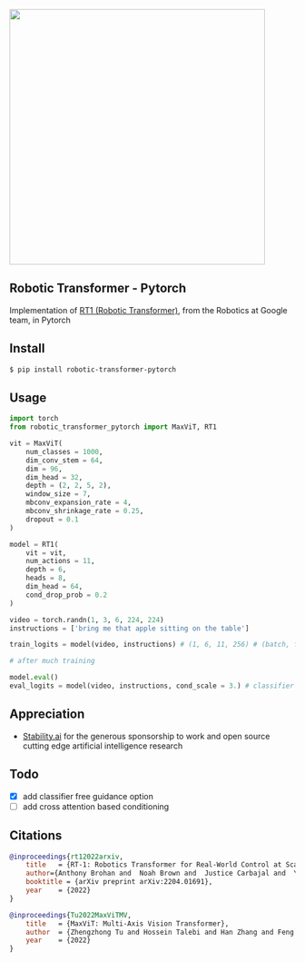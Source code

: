 <img src="./rt1.png" width="450px"></img>

## Robotic Transformer - Pytorch

Implementation of <a href="https://ai.googleblog.com/2022/12/rt-1-robotics-transformer-for-real.html">RT1 (Robotic Transformer)</a>, from the Robotics at Google team, in Pytorch

## Install

```bash
$ pip install robotic-transformer-pytorch
```

## Usage

```python
import torch
from robotic_transformer_pytorch import MaxViT, RT1

vit = MaxViT(
    num_classes = 1000,
    dim_conv_stem = 64,
    dim = 96,
    dim_head = 32,
    depth = (2, 2, 5, 2),
    window_size = 7,
    mbconv_expansion_rate = 4,
    mbconv_shrinkage_rate = 0.25,
    dropout = 0.1
)

model = RT1(
    vit = vit,
    num_actions = 11,
    depth = 6,
    heads = 8,
    dim_head = 64,
    cond_drop_prob = 0.2
)

video = torch.randn(1, 3, 6, 224, 224)
instructions = ['bring me that apple sitting on the table']

train_logits = model(video, instructions) # (1, 6, 11, 256) # (batch, frames, actions, bins)

# after much training

model.eval()
eval_logits = model(video, instructions, cond_scale = 3.) # classifier free guidance with conditional scale of 3

```

## Appreciation

- <a href="https://stability.ai/">Stability.ai</a> for the generous sponsorship to work and open source cutting edge artificial intelligence research


## Todo

- [x] add classifier free guidance option
- [ ] add cross attention based conditioning

## Citations

```bibtex
@inproceedings{rt12022arxiv,
    title   = {RT-1: Robotics Transformer for Real-World Control at Scale},
    author={Anthony	Brohan and  Noah Brown and  Justice Carbajal and  Yevgen Chebotar and  Joseph Dabis and  Chelsea Finn and  Keerthana Gopalakrishnan and  Karol Hausman and  Alex Herzog and  Jasmine Hsu and  Julian Ibarz and  Brian Ichter and  Alex Irpan and  Tomas Jackson and  Sally Jesmonth and  Nikhil Joshi and  Ryan Julian and  Dmitry Kalashnikov and  Yuheng Kuang and  Isabel Leal and  Kuang-Huei Lee and  Sergey Levine and  Yao Lu and  Utsav Malla and  Deeksha Manjunath and  Igor Mordatch and  Ofir Nachum and  Carolina Parada and  Jodilyn Peralta and  Emily Perez and  Karl Pertsch and  Jornell Quiambao and  Kanishka Rao and  Michael Ryoo and  Grecia Salazar and  Pannag Sanketi and  Kevin Sayed and  Jaspiar Singh and  Sumedh Sontakke and  Austin Stone and  Clayton Tan and  Huong Tran and  Vincent Vanhoucke and Steve Vega and  Quan Vuong and  Fei Xia and  Ted Xiao and  Peng Xu and  Sichun Xu and  Tianhe Yu and  Brianna Zitkovich},
    booktitle = {arXiv preprint arXiv:2204.01691},
    year    = {2022}
}
```

```bibtex
@inproceedings{Tu2022MaxViTMV,
    title   = {MaxViT: Multi-Axis Vision Transformer},
    author  = {Zhengzhong Tu and Hossein Talebi and Han Zhang and Feng Yang and Peyman Milanfar and Alan Conrad Bovik and Yinxiao Li},
    year    = {2022}
}
```
